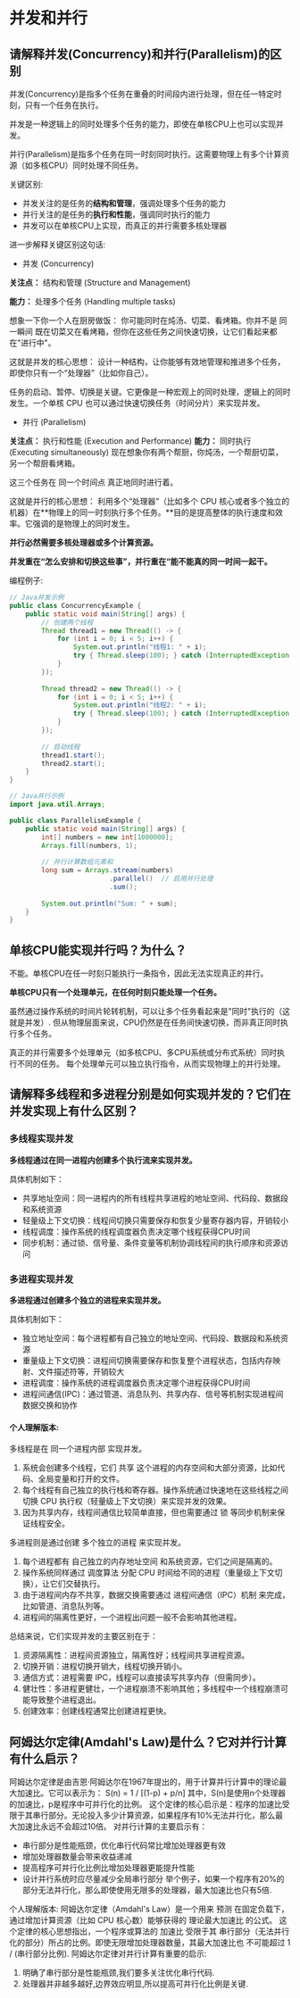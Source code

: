 # 并发和并行

## 请解释并发(Concurrency)和并行(Parallelism)的区别

并发(Concurrency)是指多个任务在重叠的时间段内进行处理，但在任一特定时刻，只有一个任务在执行。

并发是一种逻辑上的同时处理多个任务的能力，即使在单核CPU上也可以实现并发。

并行(Parallelism)是指多个任务在同一时刻同时执行。这需要物理上有多个计算资源（如多核CPU）同时处理不同任务。

关键区别:

- 并发关注的是任务的**结构和管理**，强调处理多个任务的能力
- 并行关注的是任务的**执行和性能**，强调同时执行的能力
- 并发可以在单核CPU上实现，而真正的并行需要多核处理器

进一步解释关键区别这句话:

- 并发 (Concurrency)
  
**关注点：** 结构和管理 (Structure and Management)

**能力：** 处理多个任务 (Handling multiple tasks)

想象一下你一个人在厨房做饭：
你可能同时在炖汤、切菜、看烤箱。你并不是 同一瞬间 既在切菜又在看烤箱，但你在这些任务之间快速切换，让它们看起来都在"进行中"。

这就是并发的核心思想：
设计一种结构，让你能够有效地管理和推进多个任务，即使你只有一个“处理器”（比如你自己）。

任务的启动、暂停、切换是关键。它更像是一种宏观上的同时处理，逻辑上的同时发生。一个单核 CPU 也可以通过快速切换任务（时间分片）来实现并发。

- 并行 (Parallelism)
  
**关注点：** 执行和性能 (Execution and Performance)
**能力：** 同时执行 (Executing simultaneously)
现在想象你有两个帮厨，你炖汤，一个帮厨切菜，另一个帮厨看烤箱。

这三个任务在 同一个时间点 真正地同时进行着。

这就是并行的核心思想：
利用多个“处理器”（比如多个 CPU 核心或者多个独立的机器）在**物理上的同一时刻执行多个任务。**目的是提高整体的执行速度和效率。它强调的是物理上的同时发生。

**并行必然需要多核处理器或多个计算资源。**

**并发重在“怎么安排和切换这些事”，并行重在“能不能真的同一时间一起干。**

编程例子:
```java
// Java并发示例
public class ConcurrencyExample {
    public static void main(String[] args) {
        // 创建两个线程
        Thread thread1 = new Thread(() -> {
            for (int i = 0; i < 5; i++) {
                System.out.println("线程1: " + i);
                try { Thread.sleep(100); } catch (InterruptedException e) { }
            }
        });
        
        Thread thread2 = new Thread(() -> {
            for (int i = 0; i < 5; i++) {
                System.out.println("线程2: " + i);
                try { Thread.sleep(100); } catch (InterruptedException e) { }
            }
        });
        
        // 启动线程
        thread1.start();
        thread2.start();
    }
}
```
```Java
// Java并行示例
import java.util.Arrays;

public class ParallelismExample {
    public static void main(String[] args) {
        int[] numbers = new int[1000000];
        Arrays.fill(numbers, 1);
        
        // 并行计算数组元素和
        long sum = Arrays.stream(numbers)
                         .parallel()  // 启用并行处理
                         .sum();
        
        System.out.println("Sum: " + sum);
    }
}
```

## 单核CPU能实现并行吗？为什么？

不能。单核CPU在任一时刻只能执行一条指令，因此无法实现真正的并行。

**单核CPU只有一个处理单元，在任何时刻只能处理一个任务。**

虽然通过操作系统的时间片轮转机制，可以让多个任务看起来是"同时"执行的（这就是并发）.
但从物理层面来说，CPU仍然是在任务间快速切换，而非真正同时执行多个任务。

真正的并行需要多个处理单元（如多核CPU、多CPU系统或分布式系统）同时执行不同的任务。
每个处理单元可以独立执行指令，从而实现物理上的并行处理。

## 请解释多线程和多进程分别是如何实现并发的？它们在并发实现上有什么区别？

### 多线程实现并发

**多线程通过在同一进程内创建多个执行流来实现并发。**

具体机制如下：

- 共享地址空间：同一进程内的所有线程共享进程的地址空间、代码段、数据段和系统资源
- 轻量级上下文切换：线程间切换只需要保存和恢复少量寄存器内容，开销较小
- 线程调度：操作系统的线程调度器负责决定哪个线程获得CPU时间
- 同步机制：通过锁、信号量、条件变量等机制协调线程间的执行顺序和资源访问

### 多进程实现并发

**多进程通过创建多个独立的进程来实现并发。**

具体机制如下：

- 独立地址空间：每个进程都有自己独立的地址空间、代码段、数据段和系统资源
- 重量级上下文切换：进程间切换需要保存和恢复整个进程状态，包括内存映射、文件描述符等，开销较大
- 进程调度：操作系统的进程调度器负责决定哪个进程获得CPU时间
- 进程间通信(IPC)：通过管道、消息队列、共享内存、信号等机制实现进程间数据交换和协作


#### 个人理解版本:
多线程是在 同一个进程内部 实现并发。

1. 系统会创建多个线程，它们 共享 这个进程的内存空间和大部分资源，比如代码、全局变量和打开的文件。
2. 每个线程有自己独立的执行栈和寄存器。操作系统通过快速地在这些线程之间 切换 CPU 执行权（轻量级上下文切换）来实现并发的效果。
3. 因为共享内存，线程间通信比较简单直接，但也需要通过 锁 等同步机制来保证线程安全。

多进程则是通过创建 多个独立的进程 来实现并发。

1. 每个进程都有 自己独立的内存地址空间 和系统资源，它们之间是隔离的。
2. 操作系统同样通过 调度算法 分配 CPU 时间给不同的进程（重量级上下文切换），让它们交替执行。
3. 由于进程间内存不共享，数据交换需要通过 进程间通信（IPC）机制 来完成，比如管道、消息队列等。
4. 进程间的隔离性更好，一个进程出问题一般不会影响其他进程。

总结来说，它们实现并发的主要区别在于：

1. 资源隔离性：进程间资源独立，隔离性好；线程间共享进程资源。
2. 切换开销：进程切换开销大，线程切换开销小。
3. 通信方式：进程需要 IPC，线程可以直接读写共享内存（但需同步）。
4. 健壮性：多进程更健壮，一个进程崩溃不影响其他；多线程中一个线程崩溃可能导致整个进程退出。
5. 创建效率：创建线程通常比创建进程更快。

## 阿姆达尔定律(Amdahl's Law)是什么？它对并行计算有什么启示？

阿姆达尔定律是由吉恩·阿姆达尔在1967年提出的，用于计算并行计算中的理论最大加速比。它可以表示为：
S(n) = 1 / [(1-p) + p/n]
其中，S(n)是使用n个处理器的加速比，p是程序中可并行化的比例。
这个定律的核心启示是：程序的加速比受限于其串行部分。无论投入多少计算资源，如果程序有10%无法并行化，那么最大加速比永远不会超过10倍。
对并行计算的主要启示有：
- 串行部分是性能瓶颈，优化串行代码常比增加处理器更有效
- 增加处理器数量会带来收益递减
- 提高程序可并行化比例比增加处理器更能提升性能
- 设计并行系统时应尽量减少全局串行部分
举个例子，如果一个程序有20%的部分无法并行化，那么即使使用无限多的处理器，最大加速比也只有5倍.

个人理解版本:
阿姆达尔定律（Amdahl's Law）是一个用来 预测 在固定负载下，通过增加计算资源（比如 CPU 核心数）能够获得的 理论最大加速比 的公式。
这个定律的核心思想指出，一个程序或算法的 加速比 受限于其 串行部分（无法并行化的部分）所占的比例。即使无限增加处理器数量，其最大加速比也 不可能超过 1 / (串行部分比例).
阿姆达尔定律对并行计算有重要的启示:
1. 明确了串行部分是性能瓶颈,我们要多关注优化串行代码.
2. 处理器并非越多越好,边界效应明显,所以提高可并行化比例是关键.
